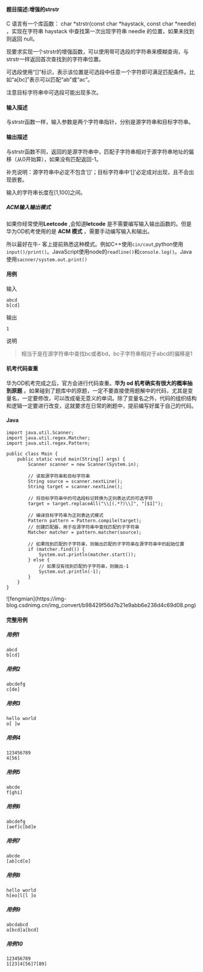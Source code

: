 #### 题目描述:增强的strstr

C 语言有一个库函数： char *strstr(const char *haystack, const char *needle) ，实现在字符串
haystack 中查找第一次出现字符串 needle 的位置，如果未找到则返回 null。

现要求实现一个strstr的增强函数，可以使用带可选段的字符串来模糊查询，与strstr一样返回首次查找到的字符串位置。

可选段使用“[]”标识，表示该位置是可选段中任意一个字符即可满足匹配条件。比如“a[bc]”表示可以匹配“ab”或“ac”。

注意目标字符串中可选段可能出现多次。

#### 输入描述

与strstr函数一样，输入参数是两个字符串指针，分别是源字符串和目标字符串。

#### 输出描述

与strstr函数不同，返回的是源字符串中，匹配子字符串相对于源字符串地址的偏移（从0开始算），如果没有匹配返回-1。

补充说明：源字符串中必定不包含‘[]’；目标字符串中‘[]’必定成对出现，且不会出现嵌套。

输入的字符串长度在[1,100]之间。

##### ACM输入输出模式

如果你经常使用**Leetcode** ,会知道**letcode** 是不需要编写输入输出函数的。但是华为OD机考使用的是 **ACM 模式**
，需要手动编写输入和输出。

所以最好在牛-
客上提前熟悉这种模式。例如C++使用`cin/cout`,python使用`input()/print()`。JavaScript使用node的`readline()`和`console.log()`。Java
使用`sacnner/system.out.print()`

#### 用例

输入

    
    
    abcd
    b[cd]
    

输出

    
    
    1
    

说明

> 相当于是在源字符串中查找bc或者bd，bc子字符串相对于abcd的偏移是1

#### 机考代码查重

华为OD机考完成之后，官方会进行代码查重。**华为 od 机考确实有很大的概率抽到原题**
。如果碰到了题库中的原题，一定不要直接使用题解中的代码，尤其是变量名，一定要修改，可以改成毫无意义的单词。除了变量名之外，代码的组织结构和逻辑一定要进行改变，这就要求在日常的刷题中，提前编写好属于自己的代码。

#### Java

    
    
    import java.util.Scanner;
    import java.util.regex.Matcher;
    import java.util.regex.Pattern;
    
    public class Main {
        public static void main(String[] args) {
            Scanner scanner = new Scanner(System.in);
            
            // 读取源字符串和目标字符串
            String source = scanner.nextLine();
            String target = scanner.nextLine();
    
            // 将目标字符串中的可选段标记转换为正则表达式的可选字符
            target = target.replaceAll("\\[(.*?)\\]", "[$1]");
    
            // 编译目标字符串为正则表达式模式
            Pattern pattern = Pattern.compile(target);
            // 创建匹配器，用于在源字符串中查找匹配的子字符串
            Matcher matcher = pattern.matcher(source);
    
            // 如果找到匹配的子字符串，则输出匹配的子字符串在源字符串中的起始位置
            if (matcher.find()) {
                System.out.println(matcher.start());
            } else {
                // 如果没有找到匹配的子字符串，则输出-1
                System.out.println(-1);
            }
        }
    }
    

![fengmian](https://img-
blog.csdnimg.cn/img_convert/b98429f56d7b21e9abb6e238d4c69d08.png)

#### 完整用例

##### 用例1

    
    
    abcd
    b[cd]
    

##### 用例2

    
    
    abcdefg
    c[de]
    

##### 用例3

    
    
    hello world
    o[ ]w
    

##### 用例4

    
    
    123456789
    4[56]
    

##### 用例5

    
    
    abcde
    f[ghi]
    

##### 用例6

    
    
    abcdefg
    [aef]c[bd]e
    

##### 用例7

    
    
    abcde
    [ab]cd[e]
    

##### 用例8

    
    
    hello world
    h[eo]l[l ]o
    

##### 用例9

    
    
    abcdabcd
    a[bcd]a[bcd]
    

##### 用例10

    
    
    123456789
    1[23]4[56]7[89]
    

